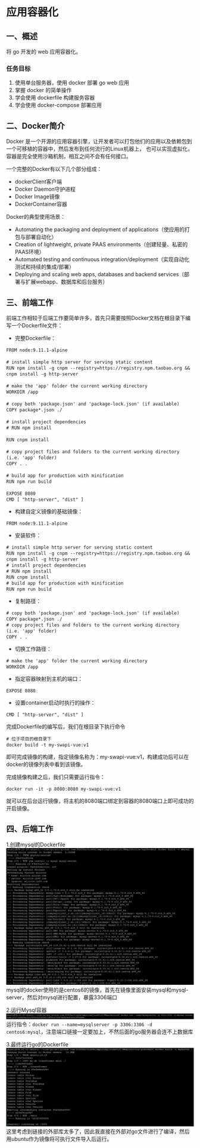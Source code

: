 # 应用容器化

## 一、概述
将 go 开发的 web 应用容器化。

### 任务目标

1. 使用单台服务器，使用 docker 部署 go web 应用
2. 掌握 docker 的简单操作
3. 学会使用 dockerfile 构建服务容器
4. 学会使用 docker-compose 部署应用

## 二、Docker简介
Docker 是一个开源的应用容器引擎，让开发者可以打包他们的应用以及依赖包到一个可移植的容器中，然后发布到任何流行的Linux机器上，
也可以实现虚拟化，容器是完全使用沙箱机制，相互之间不会有任何接口。

一个完整的Docker有以下几个部分组成：
- dockerClient客户端
- Docker Daemon守护进程
- Docker Image镜像
- DockerContainer容器

Docker的典型使用场景：
- Automating the packaging and deployment of applications（使应用的打包与部署自动化）
- Creation of lightweight, private PAAS environments（创建轻量、私密的PAAS环境）
- Automated testing and continuous integration/deployment（实现自动化测试和持续的集成/部署）
- Deploying and scaling web apps, databases and backend services（部署与扩展webapp、数据库和后台服务）

## 三、前端工作
前端工作相较于后端工作要简单许多，首先只需要按照Docker文档在根目录下编写一个Dockerfile文件：

- 完整Dockerfile：
```shell
FROM node:9.11.1-alpine

# install simple http server for serving static content
RUN npm install -g cnpm --registry=https://registry.npm.taobao.org && cnpm install -g http-server

# make the 'app' folder the current working directory
WORKDIR /app

# copy both 'package.json' and 'package-lock.json' (if available)
COPY package*.json ./

# install project dependencies
# RUN npm install

RUN cnpm install

# copy project files and folders to the current working directory (i.e. 'app' folder)
COPY . .

# build app for production with minification
RUN npm run build

EXPOSE 8080
CMD [ "http-server", "dist" ]
```

- 构建自定义镜像的基础镜像：

``` shell
FROM node:9.11.1-alpine
```

- 安装软件：

``` shell
# install simple http server for serving static content
RUN npm install -g cnpm --registry=https://registry.npm.taobao.org && cnpm install -g http-server
# install project dependencies
# RUN npm install
RUN cnpm install
# build app for production with minification
RUN npm run build
```

- 复制路径：

``` shell
# copy both 'package.json' and 'package-lock.json' (if available)
COPY package*.json ./
# copy project files and folders to the current working directory (i.e. 'app' folder)
COPY . .
```

- 切换工作路径：

``` shell
# make the 'app' folder the current working directory
WORKDIR /app
```

- 指定容器映射到主机的端口：

``` shell
EXPOSE 8080
```

- 设置container启动时执行的操作：

``` shell
CMD [ "http-server", "dist" ]
```
完成Dockerfile的编写后，我们在根目录下执行命令 
```shell 
# 位于项目的根目录下
docker build -t my-swapi-vue:v1
```
即可完成镜像的构建，指定镜像名称为：my-swapi-vue:v1，构建成功后可以在docker的镜像列表中看到该镜像。

完成镜像构建之后，我们只需要运行指令：
```shell 
docker run -it -p 8080:8080 my-swapi-vue:v1
```
就可以在后台运行镜像，将主机的8080端口绑定到容器的8080端口上即可成功的开启镜像。

## 四、后端工作
1.创建mysql的Dockerfile
![](./imgs/1_构建mysql的Dockerfile.png)
mysql的docker使用的是centos6的镜像，首先在镜像里面安装mysql和mysql-server，然后对mysql进行配置，暴露3306端口

2.运行Mysql容器
![](./imgs/2_运行Mysql容器.png)
运行指令：`docker run --name=mysqlserver -p 3306:3306 -d centos6:mysql`，注意端口链接一定要加上，不然后面的go服务器会连不上数据库

3.最终运行go的Dockerfile
![](./imgs/3_最终运行go的Dockerfile.png)
这里考虑到链接的外部库太多了，因此我直接在外部对go文件进行了编译，然后用ubuntu作为镜像将可执行文件导入后运行。
